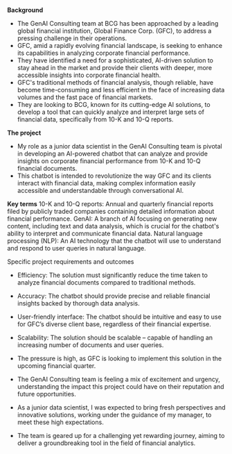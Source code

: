 **Background**
- The GenAI Consulting team at BCG has been approached by a leading global financial institution, Global Finance Corp. (GFC), to address a pressing challenge in their operations. 
- GFC, amid a rapidly evolving financial landscape, is seeking to enhance its capabilities in analyzing corporate financial performance. 
- They have identified a need for a sophisticated, AI-driven solution to stay ahead in the market and provide their clients with deeper, more accessible insights into corporate
  financial health.
- GFC's traditional methods of financial analysis, though reliable, have become time-consuming and less efficient in the face of increasing data volumes and the fast pace
  of financial markets.
- They are looking to BCG, known for its cutting-edge AI solutions, to develop a tool that can quickly analyze and interpret large sets of financial data, specifically from
  10-K and 10-Q reports.


**The project**
- My role as a junior data scientist in the GenAI Consulting team is pivotal in developing an AI-powered chatbot that can analyze and provide insights on corporate financial 
performance from 10-K and 10-Q financial documents. 
- This chatbot is intended to revolutionize the way GFC and its clients interact with financial data, making complex information easily accessible and understandable through
  conversational AI.

**Key terms**
10-K and 10-Q reports: Annual and quarterly financial reports filed by publicly traded companies containing detailed information about financial performance.
GenAI: A branch of AI focusing on generating new content, including text and data analysis, which is crucial for the chatbot's ability to interpret and communicate financial data.
Natural language processing (NLP): An AI technology that the chatbot will use to understand and respond to user queries in natural language.
 
Specific project requirements and outcomes

- Efficiency: The solution must significantly reduce the time taken to analyze financial documents compared to traditional methods.
- Accuracy: The chatbot should provide precise and reliable financial insights backed by thorough data analysis.
- User-friendly interface: The chatbot should be intuitive and easy to use for GFC’s diverse client base, regardless of their financial expertise.
- Scalability: The solution should be scalable – capable of handling an increasing number of documents and user queries.
  
- The pressure is high, as GFC is looking to implement this solution in the upcoming financial quarter.
- The GenAI Consulting team is feeling a mix of excitement and urgency, understanding the impact this project could have on their reputation and future opportunities.
-  As a junior data scientist, I was expected to bring fresh perspectives and innovative solutions, working under the guidance of my manager, to meet these high expectations.
-  The team is geared up for a challenging yet rewarding journey, aiming to deliver a groundbreaking tool in the field of financial analytics.




